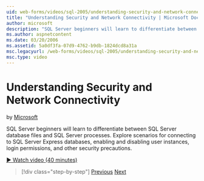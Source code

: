 ```yaml
---
uid: web-forms/videos/sql-2005/understanding-security-and-network-connectivity
title: "Understanding Security and Network Connectivity | Microsoft Docs"
author: microsoft
description: "SQL Server beginners will learn to differentiate between SQL Server database files and SQL Server processes. Explore scenarios for connecting to SQL Server E..."
ms.author: aspnetcontent
ms.date: 03/20/2006
ms.assetid: 5a0df3fa-07d9-4762-b9db-1824dcd8a31a
msc.legacyurl: /web-forms/videos/sql-2005/understanding-security-and-network-connectivity
msc.type: video
---
```

Understanding Security and Network Connectivity
====================
by [Microsoft](https://github.com/microsoft)

SQL Server beginners will learn to differentiate between SQL Server database files and SQL Server processes. Explore scenarios for connecting to SQL Server Express databases, enabling and disabling user instances, login permissions, and other security precautions.

[&#9654; Watch video (40 minutes)](https://channel9.msdn.com/Blogs/ASP-NET-Site-Videos/understanding-security-and-network-connectivity)

> [!div class="step-by-step"]
> [Previous](more-structured-query-language.md)
> [Next](connecting-your-web-application-to-sql-server-2005-express-edition.md)
